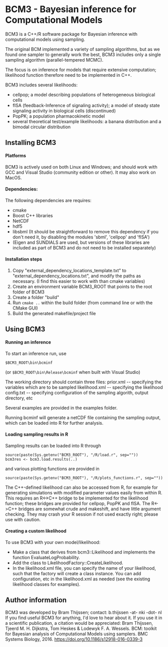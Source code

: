 # BCM3 - Bayesian inference for Computational Models
BCM3 is a C++/R software package for Bayesian inference with computational models using sampling.

The original BCM implemented a variety of sampling algorithms, but as we found one sampler to generally work the best, BCM3 includes only a single sampling algorithm (parallel-tempered MCMC).

The focus is on inference for models that require extensive computation; likelihood function therefore need to be implemented in C++.

BCM3 includes several likelihoods:
- cellpop; a model describing populations of heterogeneous biological cells
- fISA (feedback-Inference of signaling activity); a model of steady state signaling activity in biological cells (discontinued)
- PopPK; a population pharmacokinetic model
- several theoretical test/example likelihoods: a banana distribution and a bimodal circular distribution

## Installing BCM3

#### Platforms
BCM3 is actively used on both Linux and Windows; and should work with GCC and Visual Studio (community edition or other). It may also work on MacOS.

#### Dependencies:
The following dependencies are requires:
- cmake
- Boost C++ libraries
- NetCDF
- hdf5
- libsbml (It should be straightforward to remove this dependency if you don't need it, by disabling the modules 'sbml', 'cellpop' and 'fISA')
- (Eigen and SUNDIALS are used, but versions of these libraries are included as part of BCM3 and do not need to be installed separately)

#### Installation steps
1) Copy "external_dependency_locations_template.txt" to "external_dependency_locations.txt", and modify the paths as necessary. (I find this easier to work with than cmake variables)
2) Create an environment variable BCM3_ROOT that points to the root folder of BCM3
3) Create a folder "build"
4) Run `cmake ..` within the build folder (from command line or with the CMake GUI)
5) Build the generated makefile/project file

## Using BCM3

#### Running an inference
To start an inference run, use 
```
$BCM3_ROOT\bin\bcminf
```
(or `$BCM3_ROOT\bin\Release\bcminf` when built with Visual Studio)

The working directory should contain three files:
prior.xml -- specifying the variables which are to be sampled
likelihood.xml -- specifying the likelihood
config.txt -- specifying configuration of the sampling algorith, output directory, etc

Several examples are provided in the examples folder.

Running bcminf will generate a netCDF file containing the sampling output, which can be loaded into R for further analysis.

#### Loading sampling results in R
Sampling results can be loaded into R through

```
source(paste(Sys.getenv("BCM3_ROOT"), "/R/load.r", sep=""))
bcm3res <- bcm3.load.results(..)
```

and various plotting functions are provided in 
```
source(paste(Sys.getenv("BCM3_ROOT"), "/R/plots_functions.r", sep=""))
```

The C++-defined likelihood can also be accessed from R, for example for generating simulations with modified parameter values easily from within R. This requires an R<->C++ bridge to be implemented for the likelihood function; these bridges are provided for cellpop, PopPK and fISA.
The R<->C++ bridges are somewhat crude and makeshift, and have little argument checking. They may crash your R session if not used exactly right; please use with caution.

#### Creating a custom likelihood
To use BCM3 with your own model/likelihood:
- Make a class that derives from bcm3::Likelihood and implements the function EvaluateLogProbability.
- Add the class to LikelihoodFactory::CreateLikelihood.
- In the likelihood.xml file, you can specify the name of your likelihood, such that the factory will create a class instance. You can add configuration, etc in the likelihood.xml as needed (see the existing likelihood classes for examples).

## Author information
BCM3 was developed by Bram Thijssen; contact: b.thijssen -at- nki -dot- nl
If you find useful BCM3 for anything, I'd love to hear about it. If you use it in a scientific publication, a citation would be appreciated:
Bram Thijssen, Tjeerd M. H. Dijkstra, Tom Heskes & Lodewyk F. A. Wessels. BCM: toolkit for Bayesian analysis of Computational Models using samplers. BMC Systems Biology, 2016. https://doi.org/10.1186/s12918-016-0339-3
